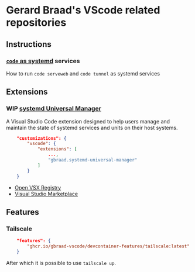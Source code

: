 Gerard Braad's VScode related repositories
==========================================


## Instructions

### [`code` as systemd](https://github.com/gbraad-vscode/codecli-systemd) services

How to run `code serveweb` and `code tunnel` as systemd services


## Extensions

### WIP [systemd Universal Manager](https://github.com/gbraad-vscode/systemd-services-manager)

A Visual Studio Code extension designed to help users manage and maintain the state of systemd services and units on their host systems. 

```json
    "customizations": {
        "vscode": {
            "extensions": [
                ...,
                "gbraad.systemd-universal-manager"
            ]
        }
    }
```

 - [Open VSX Registry](https://open-vsx.org/extension/gbraad/systemd-universal-manager)
 - [Visual Studio Marketplace](https://marketplace.visualstudio.com/items?itemName=gbraad.systemd-universal-manager)

## Features

### Tailscale

```json
    "features": {
        "ghcr.io/gbraad-vscode/devcontainer-features/tailscale:latest": {}
    }
```

After which it is possible to use `tailscale up`.
